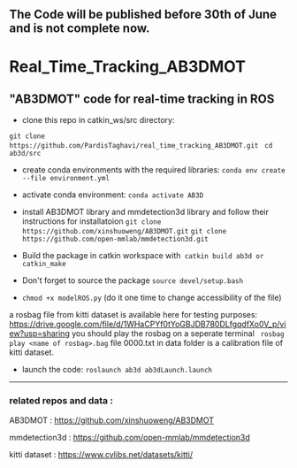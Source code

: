 
## The Code will be published before 30th of June and is not complete now.

# Real_Time_Tracking_AB3DMOT
"AB3DMOT" code for real-time tracking in ROS
----------------------------------------------------------------------



- clone this repo in catkin_ws/src directory:


```git clone https://github.com/PardisTaghavi/real_time_tracking_AB3DMOT.git ```
``` cd ab3d/src ```

- create conda environments with the required libraries:
```conda env create --file environment.yml```
- activate conda environment: ```conda activate AB3D```
- install AB3DMOT library and mmdetection3d library and follow their instructions for installatoion 
```git clone https://github.com/xinshuoweng/AB3DMOT.git```
```git clone https://github.com/open-mmlab/mmdetection3d.git```


- Build the package in catkin workspace with``` catkin build ab3d or catkin_make```
- Don't forget to source the package ```source devel/setup.bash ```
- ```chmod +x modelROS.py``` (do it one time to change accessibility of the file)

a rosbag file from kitti dataset is available here for testing purposes: https://drive.google.com/file/d/1WHaCPYf0tYoGBJDB780DLfgqdfXo0V_p/view?usp=sharing
you should play the rosbag on a seperate terminal
``` rosbag play <name of rosbag>.bag```
file 0000.txt in data folder is a calibration file of kitti dataset.

- launch the code: ``` roslaunch ab3d ab3dLaunch.launch ```
-------------------------------------------------------------------
### related repos and data :
AB3DMOT : https://github.com/xinshuoweng/AB3DMOT

mmdetection3d : https://github.com/open-mmlab/mmdetection3d

kitti dataset : https://www.cvlibs.net/datasets/kitti/
